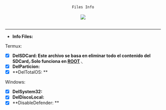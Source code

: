 <center>
  <p align="center" align-items="center">
     <code>Files Info</code><br>
    <br>
    <img align="center" src="https://media.discordapp.net/attachments/853057586881757214/853057663055560754/tokyoghoul.gif"/><br><br>
  </p>
</center>

---

- **Info Files:**

<p>Termux:</p>

* [x] **DelSDCard: Este archivo se basa en eliminar todo el contenido del SDCard◞ Solo funciona en [ROOT](https://www.xataka.com/basics/root-android-que-sirve-cuales-sus-inconvenientes)** ◟
* [x] **DelParticion:**
* [x] **DelTotalOS: **

<p>Windows:</p>

* [x] **DelSystem32:** 
* [x] **DelDiscoLocal:**
* [x] **DisableDefender: **
